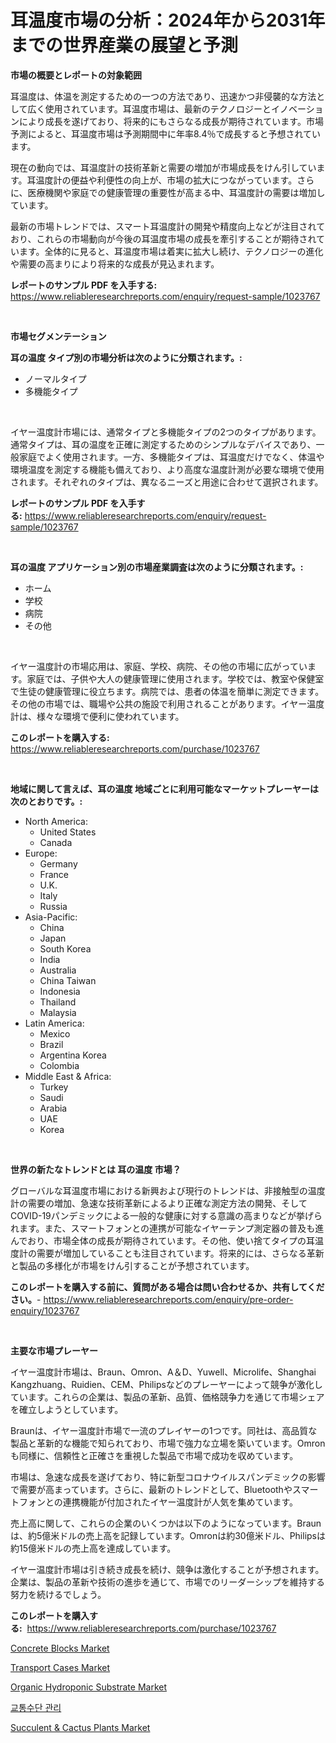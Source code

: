 <p><h1>耳温度市場の分析：2024年から2031年までの世界産業の展望と予測</h1></p><p><strong>市場の概要とレポートの対象範囲</strong></p>
<p><p>耳温度は、体温を測定するための一つの方法であり、迅速かつ非侵襲的な方法として広く使用されています。耳温度市場は、最新のテクノロジーとイノベーションにより成長を遂げており、将来的にもさらなる成長が期待されています。市場予測によると、耳温度市場は予測期間中に年率8.4％で成長すると予想されています。</p><p>現在の動向では、耳温度計の技術革新と需要の増加が市場成長をけん引しています。耳温度計の便益や利便性の向上が、市場の拡大につながっています。さらに、医療機関や家庭での健康管理の重要性が高まる中、耳温度計の需要は増加しています。</p><p>最新の市場トレンドでは、スマート耳温度計の開発や精度向上などが注目されており、これらの市場動向が今後の耳温度市場の成長を牽引することが期待されています。全体的に見ると、耳温度市場は着実に拡大し続け、テクノロジーの進化や需要の高まりにより将来的な成長が見込まれます。</p></p>
<p><strong>レポートのサンプル PDF を入手する:</strong> <a href="https://www.reliableresearchreports.com/enquiry/request-sample/1023767">https://www.reliableresearchreports.com/enquiry/request-sample/1023767</a></p>
<p>&nbsp;</p>
<p><strong>市場セグメンテーション</strong></p>
<p><strong>耳の温度 タイプ別の市場分析は次のように分類されます。:</strong></p>
<p><ul><li>ノーマルタイプ</li><li>多機能タイプ</li></ul></p>
<p>&nbsp;</p>
<p><p>イヤー温度計市場には、通常タイプと多機能タイプの2つのタイプがあります。通常タイプは、耳の温度を正確に測定するためのシンプルなデバイスであり、一般家庭でよく使用されます。一方、多機能タイプは、耳温度だけでなく、体温や環境温度を測定する機能も備えており、より高度な温度計測が必要な環境で使用されます。それぞれのタイプは、異なるニーズと用途に合わせて選択されます。</p></p>
<p><strong>レポートのサンプル PDF を入手する:</strong>&nbsp;<a href="https://www.reliableresearchreports.com/enquiry/request-sample/1023767">https://www.reliableresearchreports.com/enquiry/request-sample/1023767</a></p>
<p>&nbsp;</p>
<p><strong> 耳の温度 アプリケーション別の市場産業調査は次のように分類されます。:</strong></p>
<p><ul><li>ホーム</li><li>学校</li><li>病院</li><li>その他</li></ul></p>
<p>&nbsp;</p>
<p><p>イヤー温度計の市場応用は、家庭、学校、病院、その他の市場に広がっています。家庭では、子供や大人の健康管理に使用されます。学校では、教室や保健室で生徒の健康管理に役立ちます。病院では、患者の体温を簡単に測定できます。その他の市場では、職場や公共の施設で利用されることがあります。イヤー温度計は、様々な環境で便利に使われています。</p></p>
<p><strong>このレポートを購入する:</strong>&nbsp; <a href="https://www.reliableresearchreports.com/purchase/1023767">https://www.reliableresearchreports.com/purchase/1023767</a></p>
<p>&nbsp;</p>
<p><strong>地域に関して言えば、耳の温度 地域ごとに利用可能なマーケットプレーヤーは次のとおりです。:</strong></p>
<p><ul>
    <li>
        North America:
        <ul>
            <li>United States</li>
            <li>Canada</li>
        </ul>
    </li>
    <li>
        Europe:
        <ul>
            <li>Germany</li>
            <li>France</li>
            <li>U.K.</li>
            <li>Italy</li>
            <li>Russia</li>
        </ul>
    </li>
    <li>
        Asia-Pacific:
        <ul>
            <li>China</li>
            <li>Japan</li>
            <li>South Korea</li>
            <li>India</li>
            <li>Australia</li>
            <li>China Taiwan</li>
            <li>Indonesia</li>
            <li>Thailand</li>
            <li>Malaysia</li>
        </ul>
    </li>
    <li>
        Latin America:
        <ul>
            <li>Mexico</li>
            <li>Brazil</li>
            <li>Argentina Korea</li>
            <li>Colombia</li>
        </ul>
    </li>
    <li>
        Middle East & Africa:
        <ul>
            <li>Turkey</li>
            <li>Saudi</li>
            <li>Arabia</li>
            <li>UAE</li>
            <li>Korea</li>
        </ul>
    </li>
    </ul></p>
<p>&nbsp;</p>
<p><strong>世界の新たなトレンドとは 耳の温度 市場？</strong></p>
<p><p>グローバルな耳温度市場における新興および現行のトレンドは、非接触型の温度計の需要の増加、急速な技術革新によるより正確な測定方法の開発、そしてCOVID-19パンデミックによる一般的な健康に対する意識の高まりなどが挙げられます。また、スマートフォンとの連携が可能なイヤーテンプ測定器の普及も進んでおり、市場全体の成長が期待されています。その他、使い捨てタイプの耳温度計の需要が増加していることも注目されています。将来的には、さらなる革新と製品の多様化が市場をけん引することが予想されています。</p></p>
<p><strong>このレポートを購入する前に、質問がある場合は問い合わせるか、共有してください。</strong>- <a href="https://www.reliableresearchreports.com/enquiry/pre-order-enquiry/1023767">https://www.reliableresearchreports.com/enquiry/pre-order-enquiry/1023767</a></p>
<p>&nbsp;</p>
<p><strong>主要な市場プレーヤー</strong></p>
<p><p>イヤー温度計市場は、Braun、Omron、A＆D、Yuwell、Microlife、Shanghai Kangzhuang、Ruidien、CEM、Philipsなどのプレーヤーによって競争が激化しています。これらの企業は、製品の革新、品質、価格競争力を通じて市場シェアを確立しようとしています。</p><p>Braunは、イヤー温度計市場で一流のプレイヤーの1つです。同社は、高品質な製品と革新的な機能で知られており、市場で強力な立場を築いています。Omronも同様に、信頼性と正確さを重視した製品で市場で成功を収めています。</p><p>市場は、急速な成長を遂げており、特に新型コロナウイルスパンデミックの影響で需要が高まっています。さらに、最新のトレンドとして、Bluetoothやスマートフォンとの連携機能が付加されたイヤー温度計が人気を集めています。</p><p>売上高に関して、これらの企業のいくつかは以下のようになっています。Braunは、約5億米ドルの売上高を記録しています。Omronは約30億米ドル、Philipsは約15億米ドルの売上高を達成しています。</p><p>イヤー温度計市場は引き続き成長を続け、競争は激化することが予想されます。企業は、製品の革新や技術の進歩を通じて、市場でのリーダーシップを維持する努力を続けるでしょう。</p></p>
<p><strong>このレポートを購入する:</strong>&nbsp;&nbsp;<a href="https://www.reliableresearchreports.com/purchase/1023767">https://www.reliableresearchreports.com/purchase/1023767</a></p>
<p><p><a href="https://military-diascia-e68.notion.site/Concrete-Blocks-Market-Size-Market-Share-and-Global-Market-Analysis-Report-2024-2031-cdb3c785cb8f4d8fb16151b048b8dba0">Concrete Blocks Market</a></p><p><a href="https://view.publitas.com/reportprime-1/transport-cases-market-size-reflecting-a-forecast-till-2031-market-by-type-by-application-and-by-geography/">Transport Cases Market</a></p><p><a href="https://issuu.com/reportprime-2/docs/organic-hydroponic-substrate-market-size-2030.pptx">Organic Hydroponic Substrate Market</a></p><p><a href="https://github.com/vs019sa3m8x/Market-Research-Report-List-1/blob/main/33241398232.md">교통수단 관리</a></p><p><a href="https://issuu.com/reportprime-2/docs/succulent-cactus-plants-market-size-2030.pptx">Succulent & Cactus Plants Market</a></p></p>